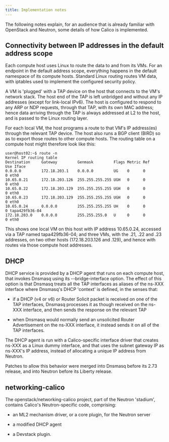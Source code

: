 ```yaml
---
title: Implementation notes
---
```


The following notes explain, for an audience that is already familiar with
OpenStack and Neutron, some details of how Calico is implemented.

Connectivity between IP addresses in the default address scope
--------------------------------------------------------------

Each compute host uses Linux to route the data to and from its VMs.  For an
endpoint in the default address scope, everything happens in the default
namespace of its compute hosts.  Standard Linux routing routes VM data, with
iptables used to implement the configured security policy.

A VM is 'plugged' with a TAP device on the host that connects to the VM's
network stack.  The host end of the TAP is left unbridged and without any IP
addresses (except for link-local IPv6).  The host is configured to respond to
any ARP or NDP requests, through that TAP, with its own MAC address; hence data
arriving through the TAP is always addressed at L2 to the host, and is passed
to the Linux routing layer.

For each local VM, the host programs a route to that VM's IP address(es)
through the relevant TAP device.  The host also runs a BGP client (BIRD) so as
to export those routes to other compute hosts.  The routing table on a compute
host might therefore look like this:

    user@host02:~$ route -n
    Kernel IP routing table
    Destination     Gateway         Genmask         Flags Metric Ref    Use Iface
    0.0.0.0         172.18.203.1    0.0.0.0         UG    0      0        0 eth0
    10.65.0.21      172.18.203.126  255.255.255.255 UGH   0      0        0 eth0
    10.65.0.22      172.18.203.129  255.255.255.255 UGH   0      0        0 eth0
    10.65.0.23      172.18.203.129  255.255.255.255 UGH   0      0        0 eth0
    10.65.0.24      0.0.0.0         255.255.255.255 UH    0      0        0 tapa429fb36-04
    172.18.203.0    0.0.0.0         255.255.255.0   U     0      0        0 eth0

This shows one local VM on this host with IP address 10.65.0.24, accessed via a
TAP named tapa429fb36-04; and three VMs, with the .21, .22 and .23 addresses,
on two other hosts (172.18.203.126 and .129), and hence with routes via those
compute host addresses.

DHCP
----

DHCP service is provided by a DHCP agent that runs on each compute host, that
invokes Dnsmasq using its --bridge-interface option.  The effect of this option
is that Dnsmasq treats all the TAP interfaces as aliases of the ns-XXX
interface where Dnsmasq's DHCP 'context' is defined, in the senses that:

- if a DHCP (v4 or v6) or Router Solicit packet is received on one of the TAP
  interfaces, Dnsmasq processes it as though received on the ns-XXX interface,
  and then sends the response on the relevant TAP

- when Dnsmasq would normally send an unsolicited Router Advertisement on the
  ns-XXX interface, it instead sends it on all of the TAP interfaces.

The DHCP agent is run with a Calico-specific interface driver that creates
ns-XXX as a Linux dummy interface, and that uses the subnet gateway IP as
ns-XXX's IP address, instead of allocating a unique IP address from Neutron.

Patches to allow this behavior were merged into Dnsmasq before its 2.73
release, and into Neutron before its Liberty release.

networking-calico
-----------------

The openstack/networking-calico project, part of the Neutron 'stadium',
contains Calico's Neutron-specific code, comprising:

- an ML2 mechanism driver, or a core plugin, for the Neutron server

- a modified DHCP agent

- a Devstack plugin.
